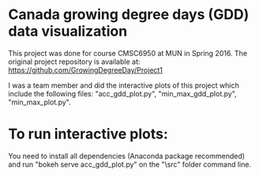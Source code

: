 # Canada growing degree days (GDD) data visualization

This project was done for course CMSC6950 at MUN in Spring 2016. The original project repository is available at: https://github.com/GrowingDegreeDay/Project1

I was a team member and did the interactive plots of this project which include the following files: "acc_gdd_plot.py", "min_max_gdd_plot.py", "min_max_plot.py".

# To run interactive plots: 
You need to install all dependencies (Anaconda package recommended) and run "bokeh serve acc_gdd_plot.py" on the "\src" folder command line. 
